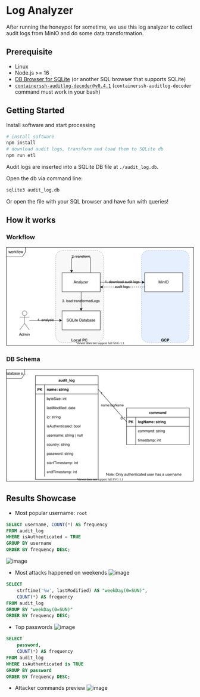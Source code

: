# Log Analyzer

After running the honeypot for sometime, we use this log analyzer to collect audit logs from MinIO and do some data transformation.

## Prerequisite

- Linux
- Node.js >= 16
- [DB Browser for SQLite](https://github.com/sqlitebrowser/sqlitebrowser) (or another SQL browser that supports SQLite)
- [`containerssh-auditlog-decoder@v0.4.1`](https://github.com/ContainerSSH/ContainerSSH/releases/tag/v0.4.1) (`containerssh-auditlog-decoder` command must work in your bash)

## Getting Started

Install software and start processing

```bash
# install software
npm install
# download audit logs, transform and load them to SQLite db
npm run etl
```

Audit logs are inserted into a SQLite DB file at `./audit_log.db`.

Open the db via command line:
```bash
sqlite3 audit_log.db
```

Or open the file with your SQL browser and have fun with queries!

## How it works

### Workflow

![](./diagrams/analysis_steps.drawio.svg)

### DB Schema

![](./diagrams/db_schema.drawio.svg)

## Results Showcase

- Most popular username: `root`
```sql
SELECT username, COUNT(*) AS frequency
FROM audit_log
WHERE isAuthenticated = TRUE
GROUP BY username
ORDER BY frequency DESC;
```
![image](https://user-images.githubusercontent.com/33207565/187529756-2a771e77-2cb7-4f7e-9105-74d4d828e38f.png)

- Most attacks happened on weekends
![image](https://user-images.githubusercontent.com/33207565/187530000-c10f7115-8d43-4b84-aae5-1a587258c50c.png)

```sql
SELECT
	strftime('%w', lastModified) AS "weekDay(0=SUN)",
	COUNT(*) AS frequency
FROM audit_log
GROUP BY "weekDay(0=SUN)"
ORDER BY frequency DESC;
```

- Top passwords
![image](https://user-images.githubusercontent.com/33207565/187530106-f767be46-c97d-4ef1-845b-6966cac35f0b.png)
```sql
SELECT 
	password,
	COUNT(*) AS frequency
FROM audit_log
WHERE isAuthenticated is TRUE
GROUP BY password
ORDER BY frequency DESC;
```

- Attacker commands preview
![image](https://user-images.githubusercontent.com/33207565/187530302-d1622b68-1641-4a85-aa09-2094f925b931.png)
